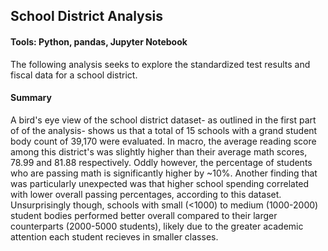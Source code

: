 ## School District Analysis

#### Tools: Python, pandas, Jupyter Notebook
The following analysis seeks to explore the standardized test results and fiscal data for a school district.


#### Summary

A bird's eye view of the school district dataset- as outlined in the first part of of the analysis- shows us that
a total of 15 schools with a grand student body count of 39,170 were evaluated. In macro, the average reading score among this district's
was slightly higher than their average math scores, 78.99 and 81.88 respectively. Oddly however, the percentage of students who
are passing math is significantly higher by ~10%. Another finding that was particularly unexpected was that higher school spending 
correlated with lower overall passing percentages, according to this dataset. Unsurprisingly though, schools with
small (<1000) to medium (1000-2000) student bodies performed better overall compared to their larger counterparts (2000-5000 students),
likely due to the greater academic attention each student recieves in smaller classes.